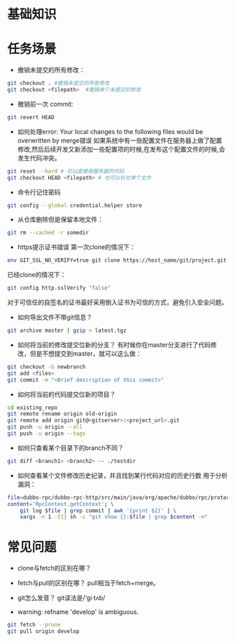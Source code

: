 # 基础知识

# 任务场景
* 撤销未提交的所有修改：
```bash
git checkout . #撤销未提交的所有修改
git checkout <filepath>  #撤销单个未提交的修改
```

* 撤销前一次 commit:
```bash
git revert HEAD
```

* 如何处理error: Your local changes to the following files would be overwritten by merge错误
 如果系统中有一些配置文件在服务器上做了配置修改,然后后续开发又新添加一些配置项的时候,在发布这个配置文件的时候,会发生代码冲突。
```bash
git reset --hard # 可以直接用服务器的代码
git checkout HEAD <filepath> # 也可以针对单个文件
```

* 命令行记住密码
```bash
git config --global credential.helper store
```

* 从仓库删除但是保留本地文件：
```bash
git rm --cached -r somedir
```

* https提示证书错误
 第一次clone的情况下：
```bash
env GIT_SSL_NO_VERIFY=true git clone https://host_name/git/project.git
```
 已经clone的情况下：
```bash
git config http.sslVerify "false"
```
对于可信任的自签名的证书最好采用倒入证书为可信的方式，避免引入安全问题。

* 如何导出文件不带git信息？
```bash
git archive master | gzip > latest.tgz
```

* 如何将当前的修改提交位新的分支？
有时候你在master分支进行了代码修改，但是不想提交到master，就可以这么做：
```bash
git checkout -b newbranch
git add <files>
git commit -m "<Brief description of this commit>"
```

* 如何将当前的代码提交位新的项目？
```bash
cd existing_repo
git remote rename origin old-origin
git remote add origin git@<gitserver>:<project_url>.git
git push -u origin --all
git push -u origin --tags
```

* 如何只查看某个目录下的branch不同？
```bash
git diff <branch1> <branch2> -- ./testdir
```

* 如何查看某个文件修改历史纪录，并且找到某行代码对应的历史行数
用于分析漏洞：
```bash
file=dubbo-rpc/dubbo-rpc-http/src/main/java/org/apache/dubbo/rpc/protocol/http/HttpProtocol.java; \
content='RpcContext.getContext'; \
    git log $file | grep commit | awk '{print $2}' | \
    xargs -n 1 -I{} sh -c "git show {}:$file | grep $content -n"
```

# 常见问题
* clone与fetch的区别在哪？

* fetch与pull的区别在哪？
pull相当于fetch+merge。

* git怎么发音？
git读法是/‘gi·tʌb/

* warning: refname 'develop' is ambiguous.
```bash
git fetch --prune
git pull origin develop
```
